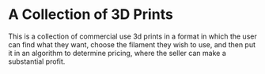 # A Collection of 3D Prints
This is a collection of commercial use 3d prints in a format in which the user can find what they want, choose the filament they wish to use, and then put it in an algorithm to determine pricing, where the seller can make a substantial profit.
